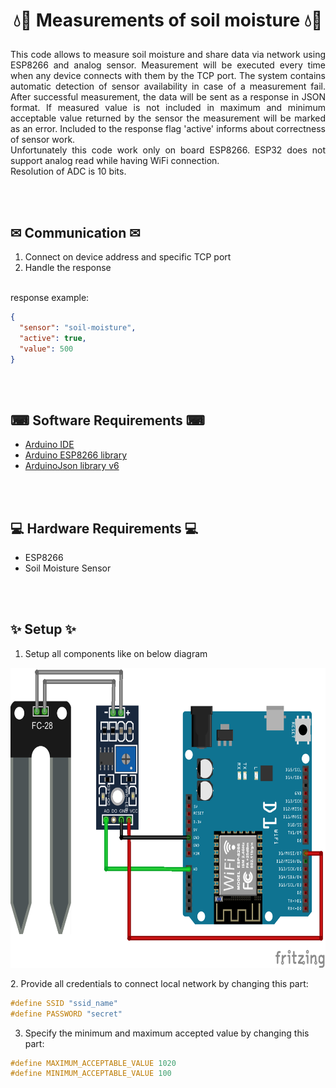 # <p align="center"> 💧🌱 Measurements of soil moisture 💧🌱 </p>
<p align="justify">
    This code allows to measure soil moisture and share data via network using ESP8266 and analog sensor.
    Measurement will be executed every time when any device connects with them by the TCP port.
    The system contains automatic detection of sensor availability in case of a measurement fail.
    After successful measurement, the data will be sent as a response in JSON format.
    If measured value is not included in maximum and minimum acceptable value returned by the sensor the measurement will be marked as an error.
    Included to the response flag 'active' informs about correctness of sensor work.
    <br/>
    Unfortunately this code work only on board ESP8266. ESP32 does not support analog read while having WiFi connection.
    <br/>
    Resolution of ADC is 10 bits.
</p>

<br/>
<br/>

## ✉ Communication ✉
1. Connect on device address and specific TCP port 
2. Handle the response
<br/>
response example:

```json
{
  "sensor": "soil-moisture",
  "active": true,
  "value": 500
}
```

<br/>
<br/>

## ⌨ Software Requirements ⌨
- [Arduino IDE](https://www.arduino.cc/en/Main/software)
- [Arduino ESP8266 library](https://github.com/esp8266/Arduino/tree/master/libraries/ESP8266WiFi)
- [ArduinoJson library v6](https://arduinojson.org/)

<br/>
<br/>

## 💻 Hardware Requirements 💻
- ESP8266
- Soil Moisture Sensor

<br/>
<br/>

## ✨ Setup ✨
1. Setup all components like on below diagram
<p align="center">
  <img width="600" height="480" src="resources/diagram.png">
</p>
2. Provide all credentials to connect local network by changing this part:

```cpp
#define SSID "ssid_name"
#define PASSWORD "secret"
```
3. Specify the minimum and maximum accepted value by changing this part:

```cpp
#define MAXIMUM_ACCEPTABLE_VALUE 1020
#define MINIMUM_ACCEPTABLE_VALUE 100
```